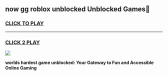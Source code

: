 
## now gg roblox unblocked Unblocked Games👋
<h3>
<a href="https://premium.freeplayer.one?title=now_gg_roblox_unblocked&ref=16F">CLICK TO PLAY</a></h3>
<hr>

<h3>
<a href="https://premium.freeplayer.one?title=now_gg_roblox_unblocked&ref=16F">CLICK 2 PLAY</a>
  
</h3>

<a href="https://premium.freeplayer.one?title=now_gg_roblox_unblocked&ref=16F/"><img src="https://clearcache.store/games.png"></a>


**worlds hardest game unblocked: Your Gateway to Fun and Accessible Online Gaming**
